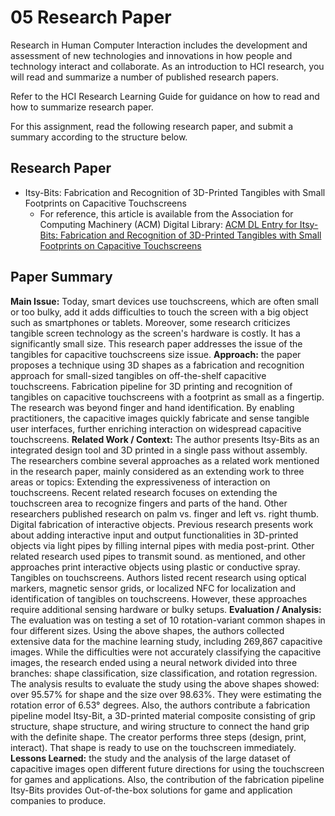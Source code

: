 # 05 Research Paper 
Research in Human Computer Interaction includes the development and assessment of new technologies and innovations in how people and technology interact and collaborate. As an introduction to HCI research, you will read and summarize a number of published research papers.

Refer to the HCI Research Learning Guide for guidance on how to read and how to summarize research paper.

For this assignment, read the following research paper, and submit a summary according to the structure below.

## Research Paper

* Itsy-Bits: Fabrication and Recognition of 3D-Printed Tangibles with Small Footprints on Capacitive Touchscreens
  * For reference, this article is available from the Association for Computing Machinery (ACM) Digital Library: [ACM DL Entry for Itsy-Bits: Fabrication and Recognition of 3D-Printed Tangibles with Small Footprints on Capacitive Touchscreens](https://dl.acm.org/doi/10.1145/3411764.3445502)

## Paper Summary
**Main Issue:** Today, smart devices use touchscreens, which are often small or too bulky, add it adds difficulties to touch the screen with a big object such as smartphones or tablets. Moreover, some research criticizes tangible screen technology as the screen's hardware is costly. It has a significantly small size. This research paper addresses the issue of the tangibles for capacitive touchscreens size issue. 
**Approach:** the paper proposes a technique using 3D shapes as a fabrication and recognition approach for small-sized tangibles on off-the-shelf capacitive touchscreens. Fabrication pipeline for 3D printing and recognition of tangibles on capacitive touchscreens with a footprint as small as a fingertip. The research was beyond finger and hand identification. By enabling practitioners, the capacitive images quickly fabricate and sense tangible user interfaces, further enriching interaction on widespread capacitive touchscreens.
**Related Work / Context:** The author presents Itsy-Bits as an integrated design tool and 3D printed in a single pass without assembly. The researchers combine several approaches as a related work mentioned in the research paper, mainly considered as an extending work to three areas or topics:
Extending the expressiveness of interaction on touchscreens.
Recent related research focuses on extending the touchscreen area to recognize fingers and parts of the hand. Other researchers published research on palm vs. finger and left vs. right thumb.
Digital fabrication of interactive objects. 
Previous research presents work about adding interactive input and output functionalities in 3D-printed objects via light pipes by filling internal pipes with media post-print. Other related research used pipes to transmit sound. as mentioned, and other approaches print interactive objects using plastic or conductive spray.
Tangibles on touchscreens.
Authors listed recent research using optical markers, magnetic sensor grids, or localized NFC for localization and identification of tangibles on touchscreens. However, these approaches require additional sensing hardware or bulky setups.
**Evaluation / Analysis:** The evaluation was on testing a set of 10 rotation-variant common shapes in four different sizes. Using the above shapes, the authors collected extensive data for the machine learning study, including 269,867 capacitive images. While the difficulties were not accurately classifying the capacitive images, the research ended using a neural network divided into three branches: shape classification, size classification, and rotation regression. The analysis results to evaluate the study using the above shapes showed: over 95.57% for shape and the size over 98.63%. They were estimating the rotation error of 6.53° degrees.
Also, the authors contribute a fabrication pipeline model Itsy-Bit, a 3D-printed material composite consisting of grip structure, shape structure, and wiring structure to connect the hand grip with the definite shape. The creator performs three steps (design, print, interact). That shape is ready to use on the touchscreen immediately.
**Lessons Learned:** the study and the analysis of the large dataset of capacitive images open different future directions for using the touchscreen for games and applications. Also, the contribution of the fabrication pipeline Itsy-Bits provides Out-of-the-box solutions for game and application companies to produce. 
 
